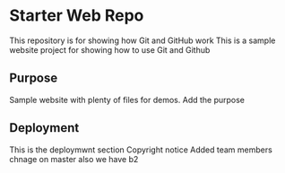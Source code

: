 # Starter Web Repo

This repository is for showing how Git and GitHub work
This is a sample website project for showing how to use Git and Github
## Purpose

Sample website with plenty of files for demos.
Add the purpose

## Deployment
This is the deploymwnt section
Copyright notice
Added team members
chnage on master also we have b2